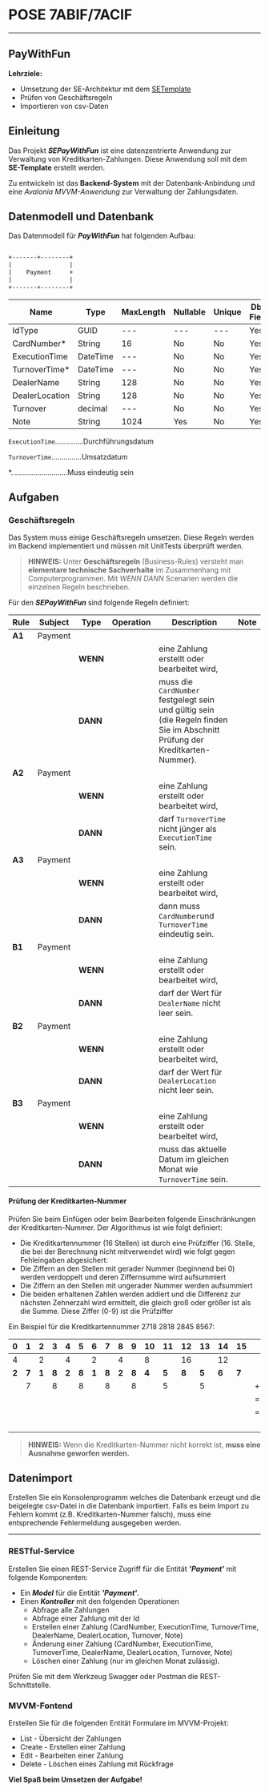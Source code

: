 # POSE 7ABIF/7ACIF

---

## PayWithFun

**Lehrziele:**  

- Umsetzung der SE-Architektur mit dem [SETemplate](https://github.com/leoggehrer/SETemplate)
- Prüfen von Geschäftsregeln
- Importieren von csv-Daten

## Einleitung

Das Projekt ***SEPayWithFun*** ist eine datenzentrierte Anwendung zur Verwaltung von Kreditkarten-Zahlungen. Diese Anwendung soll mit dem **SE-Template** erstellt werden.

Zu entwickeln ist das **Backend-System** mit der Datenbank-Anbindung und eine *Avalonia MVVM-Anwendung* zur Verwaltung der Zahlungsdaten.

## Datenmodell und Datenbank  

Das Datenmodell für ***PayWithFun*** hat folgenden Aufbau:

```txt

+-------+--------+ 
|                | 
|    Payment     + 
|                | 
+-------+--------+ 

```

| Name           | Type     | MaxLength | Nullable | Unique | Db-Field | Access |  
|----------------|----------|-----------|----------|--------|----------|--------|  
| IdType         | GUID     | ---       | ---      | ---    | Yes      | R      |  
| CardNumber*    | String   | 16        | No       | No     | Yes      | RW     |  
| ExecutionTime  | DateTime | ---       | No       | No     | Yes      | RW     |  
| TurnoverTime*  | DateTime | ---       | No       | No     | Yes      | RW     |  
| DealerName     | String   | 128       | No       | No     | Yes      | RW     |  
| DealerLocation | String   | 128       | No       | No     | Yes      | RW     |  
| Turnover       | decimal  | ---       | No       | No     | Yes      | RW     |  
| Note           | String   | 1024      | Yes      | No     | Yes      | RW     |  

`ExecutionTime`..............Durchführungsdatum

`TurnoverTime`...............Umsatzdatum

*............................Muss eindeutig sein

## Aufgaben  

### Geschäftsregeln

Das System muss einige Geschäftsregeln umsetzen. Diese Regeln werden im Backend implementiert und müssen mit UnitTests überprüft werden.

> **HINWEIS:** Unter **Geschäftsregeln** (Business-Rules) versteht man **elementare technische Sachverhalte** im Zusammenhang mit Computerprogrammen. Mit *WENN* *DANN* Scenarien werden die einzelnen Regeln beschrieben.  

Für den ***SEPayWithFun*** sind folgende Regeln definiert:

| Rule | Subject | Type   | Operation | Description | Note |
|------|---------|--------|-----------|-------------|------|
|**A1**| Payment |        |           |             |      |
|      |         |**WENN**|           | eine Zahlung erstellt oder bearbeitet wird, | |
|      |         |**DANN**|           | muss die `CardNumber` festgelegt sein und gültig sein (die Regeln finden Sie im Abschnitt Prüfung der Kreditkarten-Nummer). | |
|**A2**| Payment |        |           |             |      |
|      |         |**WENN**|           | eine Zahlung erstellt oder bearbeitet wird, | |
|      |         |**DANN**|           | darf `TurnoverTime` nicht jünger als `ExecutionTime` sein. | |
|**A3**| Payment |        |           | | |
|      |         |**WENN**|           | eine Zahlung erstellt oder bearbeitet wird, |  |
|      |         |**DANN**|           | dann muss `CardNumber`und `TurnoverTime` eindeutig sein. | |
|**B1**| Payment |        |           | | |
|      |         |**WENN**|           | eine Zahlung erstellt oder bearbeitet wird, |  |
|      |         |**DANN**|           | darf der Wert für `DealerName` nicht leer sein. | |
|**B2**| Payment |        |           | | |
|      |         |**WENN**|           | eine Zahlung erstellt oder bearbeitet wird, |  |
|      |         |**DANN**|           | darf der Wert für `DealerLocation` nicht leer sein. | |
|**B3**| Payment |        |           | | |
|      |         |**WENN**|           | eine Zahlung erstellt oder bearbeitet wird, |  |
|      |         |**DANN**|           | muss das aktuelle Datum im gleichen Monat wie `TurnoverTime` sein. | |

#### Prüfung der Kreditkarten-Nummer

Prüfen Sie beim Einfügen oder beim Bearbeiten folgende Einschränkungen der Kreditkarten-Nummer. Der Algorithmus ist wie folgt definiert:

- Die Kreditkartennummer (16 Stellen) ist durch eine Prüfziffer (16. Stelle, die bei der Berechnung nicht mitverwendet wird) wie folgt gegen Fehleingaben abgesichert:  
- Die Ziffern an den Stellen mit gerader Nummer (beginnend bei 0) werden verdoppelt und deren Ziffernsumme wird aufsummiert  
- Die Ziffern an den Stellen mit ungerader Nummer werden aufsummiert  
- Die beiden erhaltenen Zahlen werden addiert und die Differenz zur nächsten Zehnerzahl wird ermittelt, die gleich groß oder größer ist als die Summe. Diese Ziffer (0-9) ist die Prüfziffer  

Ein Beispiel für die Kreditkartennummer 2718 2818 2845 8567:

| 0   | 1   | 2   | 3   | 4   | 5   | 6   | 7   | 8   | 9   | 10  | 11  | 12  | 13  | 14  | 15  |    | :Index |
|-----|-----|-----|-----|-----|-----|-----|-----|-----|-----|-----|-----|-----|-----|-----|-----|----|----|
| 4   |     | 2   |     | 4   |     | 2   |     | 4   |     | 8   |     | 16  |     | 12  |     |    | 34 |
|**2**|**7**|**1**|**8**|**2**|**8**|**1**|**8**|**2**|**8**|**4**|**5**|**8**|**5**|**6**|**7**|    |    |
|     | 7   |     | 8   |     | 8   |     |  8  |     |  8  |     | 5   |     | 5   |     |     | +  | 49 |
|     |     |     |     |     |     |     |     |     |     |     |     |     |     |     |     | =  | 83 |
|     |     |     |     |     |     |     |     |     |     |     |     |     |     |     |     |====|====|
|     |     |     |     |     |     |     |     |     |     |     |     |     |     |     |     |    | 7  |

> **HINWEIS:** Wenn die Kreditkarten-Nummer nicht korrekt ist, **muss eine Ausnahme geworfen werden.**

## Datenimport

Erstellen Sie ein Konsolenprogramm welches die Datenbank erzeugt und die beigelegte csv-Datei in die Datenbank importiert. Falls es beim Import zu Fehlern kommt (z.B. Kreditkarten-Nummer falsch), muss eine entsprechende Fehlermeldung ausgegeben werden.

---

### RESTful-Service  

Erstellen Sie einen REST-Service Zugriff für die Entität ***'Payment'*** mit folgende Komponenten:

- Ein ***Model*** für die Entität ***'Payment'***.
- Einen ***Kontroller*** mit den folgenden Operationen
  - Abfrage alle Zahlungen
  - Abfrage einer Zahlung mit der Id
  - Erstellen einer Zahlung (CardNumber, ExecutionTime, TurnoverTime, DealerName, DealerLocation, Turnover, Note)
  - Änderung einer Zahlung (CardNumber, ExecutionTime, TurnoverTime, DealerName, DealerLocation, Turnover, Note)
  - Löschen einer Zahlung (nur im gleichen Monat zulässig).

Prüfen Sie mit dem Werkzeug Swagger oder Postman die REST-Schnittstelle.

### MVVM-Fontend  
  
Erstellen Sie für die folgenden Entität Formulare im MVVM-Projekt:  
  
- List   - Übersicht der Zahlungen  
- Create - Erstellen einer Zahlung  
- Edit   - Bearbeiten einer Zahlung  
- Delete - Löschen eines Zahlung mit Rückfrage  

**Viel Spaß beim Umsetzen der Aufgabe!**
